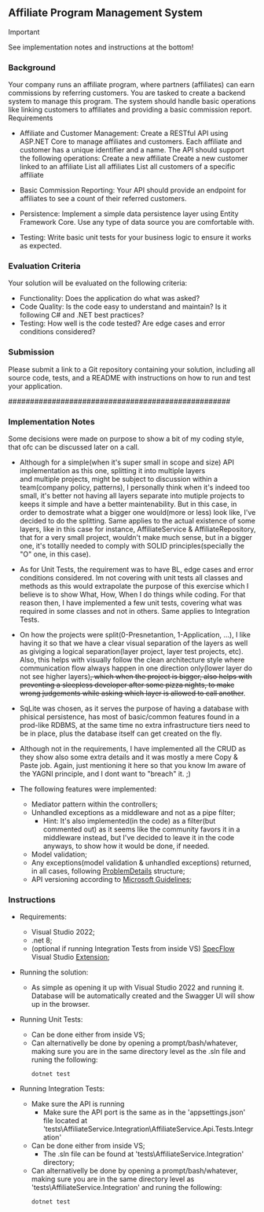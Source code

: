 ## Affiliate Program Management System


> [!IMPORTANT] 
> See implementation notes and instructions at the bottom!


### Background

Your company runs an affiliate program, where partners (affiliates) can earn commissions by referring customers. You are tasked to create a backend system to manage this program. The system should handle basic operations like linking customers to affiliates and providing a basic commission report.
Requirements

* Affiliate and Customer Management: Create a RESTful API using ASP.NET Core to manage affiliates and customers. Each affiliate and customer has a unique identifier and a name. The API should support the following operations:
        Create a new affiliate
        Create a new customer linked to an affiliate
        List all affiliates
        List all customers of a specific affiliate

* Basic Commission Reporting: Your API should provide an endpoint for affiliates to see a count of their referred customers.

* Persistence: Implement a simple data persistence layer using Entity Framework Core. Use any type of data source you are comfortable with.

* Testing: Write basic unit tests for your business logic to ensure it works as expected.

### Evaluation Criteria

Your solution will be evaluated on the following criteria:

* Functionality: Does the application do what was asked?
* Code Quality: Is the code easy to understand and maintain? Is it following C# and .NET best practices?
* Testing: How well is the code tested? Are edge cases and error conditions considered?

### Submission

Please submit a link to a Git repository containing your solution, including all source code, tests, and a README with instructions on how to run and test your application.

###################################################

### Implementation Notes

Some decisions were made on purpose to show a bit of my coding style, that ofc can be discussed later on a call.

* Although for a simple(when it's super small in scope and size) API implementation as this one, splitting it into multiple layers  
and multiple projects, might be subject to discussion within a team(company policy, patterns), I personally think when it's indeed too small, 
it's better not having all layers separate into mutiple projects to keeps it simple and have a better maintenability. But in this case, in order 
to demostrate what a bigger one would(more or less) look like, I've decided to do the splitting.
Same applies to the actual existence of some layers, like in this case for instance, AffiliateService & AffiliateRepository, that for a very small
project, wouldn't make much sense, but in a bigger one, it's totallly needed to comply with SOLID principles(specially the "O" one, in this case).

* As for Unit Tests, the requirement was to have BL, edge cases and error conditions considered. Im not covering with unit tests 
all classes and methods as this would extrapolate the purpose of this exercise which I believe is to show What, How, When I do things while coding.
For that reason then, I have implemented a few unit tests, covering what was required in some classes and not in others. Same applies to Integration Tests.

* On how the projects were split(0-Presnetantion, 1-Application, ...), I like having it so that we have a clear visual separation of the layers
as well as giviging a logical separation(layer project, layer test projects, etc). Also, this helps with visually follow the clean architecture 
style where communication flow always happen in one direction only(lower layer do not see higher layers)~~, which when the project is bigger, also 
helps with preventing a sleepless developer after some pizza nights, to make wrong judgements while asking which layer is allowed to call another~~.

* SqLite was chosen, as it serves the purpose of having a database with phisical persistence, has most of basic/common features 
found in a prod-like RDBMS, at the same time no extra infrastructure tiers need to be in place, plus the database itself can get 
created on the fly.

* Although not in the requirements, I have implemented all the CRUD as they show also some extra details and it was mostly a 
mere Copy & Paste job. 
Again, just mentioning it here so that you know Im aware of the YAGNI principle, and I dont want to "breach" it.
;)

* The following features were implemented:
    * Mediator pattern within the controllers;
    * Unhandled exceptions as a middleware and not as a pipe filter;
        * Hint: It's also implemented(in the code) as a filter(but commented out) as it seems like the community favors it in a middleware instead, 
    but I've decided to leave it in the code anyways, to show how it would be done, if needed.
    * Model validation;
    * Any exceptions(model validation & unhandled exceptions) returned, in all cases, following [ProblemDetails](https://learn.microsoft.com/en-us/aspnet/core/fundamentals/error-handling?view=aspnetcore-8.0#customize-problem-details) structure;
    * API versioning according to [Microsoft Guidelines](https://github.com/Microsoft/api-guidelines/blob/master/Guidelines.md#12-versioning);


### Instructions

* Requirements:
    * Visual Studio 2022;
    * .net 8;
    * (optional if running Integration Tests from inside VS) [SpecFlow](https://specflow.org/) Visual Studio [Extension](https://marketplace.visualstudio.com/items?itemName=TechTalkSpecFlowTeam.SpecFlowForVisualStudio2022);

* Running the solution:
    * As simple as opening it up with Visual Studio 2022 and running it. Database will be automatically created and the Swagger UI 
    will show up in the browser.

* Running Unit Tests:
    * Can be done either from inside VS;
    * Can alternativelly be done by opening a prompt/bash/whatever, making sure you are in the same directory level as the .sln file 
    and runing the following:
        ```
        dotnet test
        ```

* Running Integration Tests:
    * Make sure the API is running
        * Make sure the API port is the same as in the 'appsettings.json' file located at 'tests\AffiliateService.Integration\AffiliateService.Api.Tests.Integration'
    * Can be done either from inside VS;
        * The .sln file can be found at 'tests\AffiliateService.Integration' directory;
    * Can alternativelly be done by opening a prompt/bash/whatever, making sure you are in the same directory level as 'tests\AffiliateService.Integration'
    and runing the following:
        ```
        dotnet test
        ```